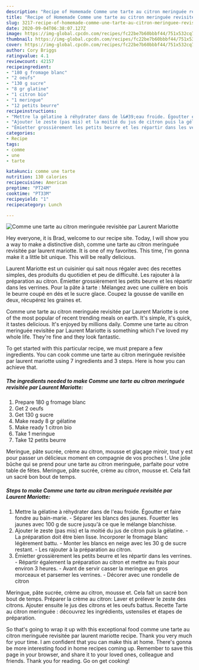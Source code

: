 ```yaml
---
description: "Recipe of Homemade Comme une tarte au citron meringuée revisitée par Laurent Mariotte"
title: "Recipe of Homemade Comme une tarte au citron meringuée revisitée par Laurent Mariotte"
slug: 3217-recipe-of-homemade-comme-une-tarte-au-citron-meringuee-revisitee-par-laurent-mariotte
date: 2020-09-04T06:38:07.127Z
image: https://img-global.cpcdn.com/recipes/fc22be7b60bbbf44/751x532cq70/comme-une-tarte-au-citron-meringuee-revisitee-par-laurent-mariotte-photo-principale-de-la-recette.jpg
thumbnail: https://img-global.cpcdn.com/recipes/fc22be7b60bbbf44/751x532cq70/comme-une-tarte-au-citron-meringuee-revisitee-par-laurent-mariotte-photo-principale-de-la-recette.jpg
cover: https://img-global.cpcdn.com/recipes/fc22be7b60bbbf44/751x532cq70/comme-une-tarte-au-citron-meringuee-revisitee-par-laurent-mariotte-photo-principale-de-la-recette.jpg
author: Cory Briggs
ratingvalue: 4.1
reviewcount: 42157
recipeingredient:
- "180 g fromage blanc"
- "2 oeufs"
- "130 g sucre"
- "8 gr glatine"
- "1 citron bio"
- "1 meringue"
- "12 petits beurre"
recipeinstructions:
- "Mettre la gélatine à réhydrater dans de l&#39;eau froide. Égoutter et faire fondre au bain-marie.  Séparer les blancs des jaunes. Fouetter les jaunes avec 100 g de sucre jusqu&#39;à ce que le mélange blanchisse."
- "Ajouter le zeste (pas mis) et la moitié du jus de citron puis la gélatine.  La préparation doit être bien lisse. Incorporer le fromage blanc légèrement battu. Monter les blancs en neige avec les 30 g de sucre restant. Les rajouter à la préparation au citron."
- "Émietter grossièrement les petits beurre et les répartir dans les verrines.  Répartir également la préparation au citron et mettre au frais pour environ 3 heures.  Avant de servir casser la meringue en gros morceaux et parsemer les verrines. Décorer avec une rondelle de citron"
categories:
- Recipe
tags:
- comme
- une
- tarte

katakunci: comme une tarte 
nutrition: 130 calories
recipecuisine: American
preptime: "PT24M"
cooktime: "PT33M"
recipeyield: "1"
recipecategory: Lunch

---
```



![Comme une tarte au citron meringuée revisitée par Laurent Mariotte](https://img-global.cpcdn.com/recipes/fc22be7b60bbbf44/751x532cq70/comme-une-tarte-au-citron-meringuee-revisitee-par-laurent-mariotte-photo-principale-de-la-recette.jpg)

Hey everyone, it is Brad, welcome to our recipe site. Today, I will show you a way to make a distinctive dish, comme une tarte au citron meringuée revisitée par laurent mariotte. It is one of my favorites. This time, I'm gonna make it a little bit unique. This will be really delicious.

Laurent Mariotte est un cuisinier qui sait nous régaler avec des recettes simples, des produits du quotidien et peu de difficulté. Les rajouter à la préparation au citron. Émietter grossièrement les petits beurre et les répartir dans les verrines. Pour la pâte à tarte : Mélangez avec une cuillère en bois le beurre coupé en dés et le sucre glace. Coupez la gousse de vanille en deux, récupérez les graines et.

Comme une tarte au citron meringuée revisitée par Laurent Mariotte is one of the most popular of recent trending meals on earth. It's simple, it's quick, it tastes delicious. It's enjoyed by millions daily. Comme une tarte au citron meringuée revisitée par Laurent Mariotte is something which I've loved my whole life. They're fine and they look fantastic.


To get started with this particular recipe, we must prepare a few ingredients. You can cook comme une tarte au citron meringuée revisitée par laurent mariotte using 7 ingredients and 3 steps. Here is how you can achieve that.

<!--inarticleads1-->

##### The ingredients needed to make Comme une tarte au citron meringuée revisitée par Laurent Mariotte:

1. Prepare 180 g fromage blanc
1. Get 2 oeufs
1. Get 130 g sucre
1. Make ready 8 gr gélatine
1. Make ready 1 citron bio
1. Take 1 meringue
1. Take 12 petits beurre


Meringue, pâte sucrée, crème au citron, mousse et glaçage miroir, tout y est pour passer un délicieux moment en compagnie de vos proches !. Une jolie bûche qui se prend pour une tarte au citron meringuée, parfaite pour votre table de fêtes. Meringue, pâte sucrée, crème au citron, mousse et. Cela fait un sacré bon bout de temps. 

<!--inarticleads2-->

##### Steps to make Comme une tarte au citron meringuée revisitée par Laurent Mariotte:

1. Mettre la gélatine à réhydrater dans de l&#39;eau froide. Égoutter et faire fondre au bain-marie.  - Séparer les blancs des jaunes. Fouetter les jaunes avec 100 g de sucre jusqu&#39;à ce que le mélange blanchisse.
1. Ajouter le zeste (pas mis) et la moitié du jus de citron puis la gélatine.  - La préparation doit être bien lisse. Incorporer le fromage blanc légèrement battu. - Monter les blancs en neige avec les 30 g de sucre restant. - Les rajouter à la préparation au citron.
1. Émietter grossièrement les petits beurre et les répartir dans les verrines.  - Répartir également la préparation au citron et mettre au frais pour environ 3 heures.  - Avant de servir casser la meringue en gros morceaux et parsemer les verrines. - Décorer avec une rondelle de citron


Meringue, pâte sucrée, crème au citron, mousse et. Cela fait un sacré bon bout de temps. Préparer la crème au citron: Laver et prélever le zeste des citrons. Ajouter ensuite le jus des citrons et les oeufs battus. Recette Tarte au citron meringuée : découvrez les ingrédients, ustensiles et étapes de préparation. 

So that's going to wrap it up with this exceptional food comme une tarte au citron meringuée revisitée par laurent mariotte recipe. Thank you very much for your time. I am confident that you can make this at home. There's gonna be more interesting food in home recipes coming up. Remember to save this page in your browser, and share it to your loved ones, colleague and friends. Thank you for reading. Go on get cooking!
